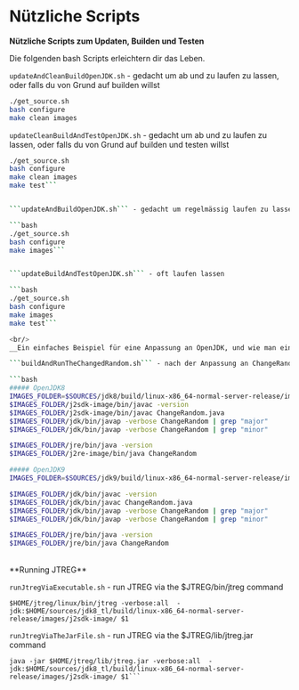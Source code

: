 # Nützliche Scripts

**Nützliche Scripts zum Updaten, Builden und Testen**

Die folgenden bash Scripts erleichtern dir das Leben.

```updateAndCleanBuildOpenJDK.sh``` - gedacht um ab und zu laufen zu lassen, oder falls du von Grund auf builden willst

```bash
./get_source.sh
bash configure
make clean images
```

```updateCleanBuildAndTestOpenJDK.sh``` - gedacht um ab und zu laufen zu lassen, oder falls du von Grund auf builden und testen willst

```bash
./get_source.sh
bash configure
make clean images
make test```


```updateAndBuildOpenJDK.sh``` - gedacht um regelmässig laufen zu lassen (inkrementeller Build)

```bash
./get_source.sh
bash configure
make images```


```updateBuildAndTestOpenJDK.sh``` - oft laufen lassen

```bash
./get_source.sh
bash configure
make images
make test```

<br/>
__Ein einfaches Beispiel für eine Anpassung an OpenJDK, und wie man einen Client schreibt der diese Anpassung testet__

```buildAndRunTheChangedRandom.sh``` - nach der Anpassung an ChangeRandom.java laufen lassen

```bash
##### OpenJDK8
IMAGES_FOLDER=$SOURCES/jdk8/build/linux-x86_64-normal-server-release/images
$IMAGES_FOLDER/j2sdk-image/bin/javac -version
$IMAGES_FOLDER/j2sdk-image/bin/javac ChangeRandom.java
$IMAGES_FOLDER/jdk/bin/javap -verbose ChangeRandom | grep "major"
$IMAGES_FOLDER/jdk/bin/javap -verbose ChangeRandom | grep "minor"

$IMAGES_FOLDER/jre/bin/java -version
$IMAGES_FOLDER/j2re-image/bin/java ChangeRandom
```

```bash
##### OpenJDK9
IMAGES_FOLDER=$SOURCES/jdk9/build/linux-x86_64-normal-server-release/images

$IMAGES_FOLDER/jdk/bin/javac -version
$IMAGES_FOLDER/jdk/bin/javac ChangeRandom.java
$IMAGES_FOLDER/jdk/bin/javap -verbose ChangeRandom | grep "major"
$IMAGES_FOLDER/jdk/bin/javap -verbose ChangeRandom | grep "minor"

$IMAGES_FOLDER/jre/bin/java -version
$IMAGES_FOLDER/jre/bin/java ChangeRandom
```

<br/>
**Running JTREG**

```runJtregViaExecutable.sh``` - run JTREG via the $JTREG/bin/jtreg command

```
$HOME/jtreg/linux/bin/jtreg -verbose:all  -jdk:$HOME/sources/jdk8_tl/build/linux-x86_64-normal-server-release/images/j2sdk-image/ $1
```

```runJtregViaTheJarFile.sh``` - run JTREG via the $JTREG/lib/jtreg.jar command

```
java -jar $HOME/jtreg/lib/jtreg.jar -verbose:all  -jdk:$HOME/sources/jdk8_tl/build/linux-x86_64-normal-server-release/images/j2sdk-image/ $1```